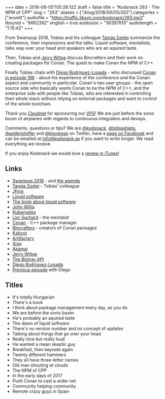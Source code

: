 +++
date = 2018-06-05T05:26:12Z
draft = false
title = "Kodsnack 263 - The NPM of CPP"
slug = "263"
aliases = ["/blog/2018/06/05/263"]
categories = ["avsnitt"]
audiofile = "https://traffic.libsyn.com/kodsnack/263.mp3"
libsynid = "6662392"
english = true
audiosize = "36397810"
audiolength = "1:15:42"
+++

From Swampup 2018, Tobias and his colleague [Tamás Szelei](http://szelei.me/) summarize the conference, their impressions and the talks. Liquid software, mentalists, talks way over your head and speakers who are an aquired taste.

Then, Tobias and [Jerry Wiltse](https://twitter.com/solvingj) discuss Bincrafters and their work on creating packages for Conan. The quest to make Conan the NPM of C++.

Finally Tobias chats with [Diego Rodriguez-Losada](https://www.twitter.com/diegorlosada) - who discussed [Conan in episode 198](https://kodsnack.se/198/) - about his experience of the conference and the Conan aspect and community in particular. Conan's two user groups - the open source side who basically wants Conan to be the NPM of C++, and the enterprise side with people like Tobias, who are interested in controlling their whole stack without relying on external packages and want to control of the whole toolchain.

Thank you [Cloudnet](http://www.cloudnet.se) for sponsoring our [VPS](http://en.wikipedia.org/wiki/Virtual_private_server)! We are just before the sonic boom of airplanes with regards to continuous integration and devops.

Comments, questions or tips? We are [@kodsnack](https://www.twitter.com/kodsnack), [@tobiashieta](https://www.twitter.com/tobiashieta), [@antikristoffer](https://www.twitter.com/antikristoffer) and [@bjoreman](https://www.twitter.com/bjoreman) on Twitter, have a [page on Facebook](https://www.facebook.com/kodsnack) and can be emailed at [info@kodsnack.se](mailto:info@kodsnack.se) if you want to write longer. We read everything we receive.

If you enjoy Kodsnack we would love a [review in iTunes](http://itunes.apple.com/se/podcast/kodsnack/id561631498?l=en)!

## Links ##
* [Swampup 2018](https://swampup.jfrog.com/) - and [the agenda](https://swampup.jfrog.com/)
* [Tamás Szelei](http://szelei.me/) - Tobias' colleague
* [Jfrog](https://jfrog.com/)
* [Liquid software](https://jfrog.com/whitepaper/a-vision-of-liquid-software/)
* [The book about liquid software](https://www.amazon.com/Liquid-Software-Achieve-Trusted-Continuous/dp/1981855726)
* [John Willis](https://www.youtube.com/watch?v=TvgKHNts0WQ)
* [Kubernetes](https://en.wikipedia.org/wiki/Kubernetes)
* [Lior Suchard](https://www.youtube.com/watch?v=5CJiQQPouqk) - the mentalist
* [Conan](https://conan.io/) - C++ package manager
* [Bincrafters](https://bincrafters.github.io/about/) - creators of Conan packages
* [Kahoot](https://kahoot.com/mobile-app/)
* [Artifactory](https://jfrog.com/artifactory/)
* [Xray](https://jfrog.com/xray/)
* [Akamai](https://en.wikipedia.org/wiki/Akamai_Technologies)
* [Jerry Wiltse](https://twitter.com/solvingj)
* [The Bintray API](https://bintray.com/docs/api/)
* [Diego Rodriguez-Losada](https://www.twitter.com/diegorlosada)
* [Previous episode](https://kodsnack.se/198/) with Diego

## Titles ##
* It's totally Hungarian
* There's a book
* I think about package management every day, as you do
* We are before the sonic boom
* He's probably an aquired taste
* The dawn of liquid software
* There's no version number and no concept of updates
* Talking about things that go over your head
* Really nice but really loud
* He wanted a mean skeptic guy
* Breakfast, then keynote again
* Twenty different hammers
* They all have three-letter names
* Old man shouting at clouds
* The NPM of CPP
* In the early days of 2017
* Push Conan to cast a wider net
* Community helping community
* Remote crazy guys in Spain